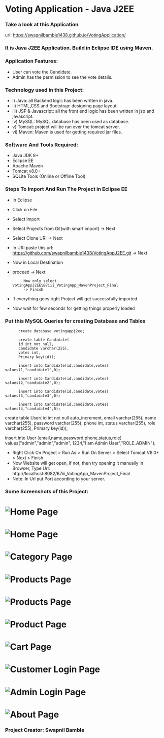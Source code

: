 # Voting Application - Java J2EE

### Take a look at this Application
url: https://swapnilbamble1438.github.io/VotingApplication/

### It is Java J2EE Application. Build in Eclipse IDE using Maven.


### Application Features:
- User can vote the Candidate.
- Admin has the permission to see the vote details.

### Technology used in this Project: 
- i) Java: all Backend logic has been written in java.
- ii) HTML,CSS and Bootstrap: designing page layout.
- iii) JSP & Javascript: all the front end logic has been written in jsp and javascript. 
- iv) MySQL: MySQL database has been used as database. 
- v) Tomcat: project will be run over the tomcat server.
- vi) Maven: Maven is used for getting required jar files.

### Software And Tools Required:
- Java JDK 8+
- Eclipse EE
- Apache Maven
- Tomcat v8.0+
- SQLite Tools (Online or Offline Tool)

### Steps To Import And Run The Project in Eclipse EE
- In Eclipse
- Click on File
- Select Import
- Select Projects from Git(with smart import) -> Next
- Select Clone URI -> Next
- In URI paste this url: https://github.com/swapnilbamble1438/VotingAppJ2EE.git
  -> Next
-  Now in Local Destination

-  proceed -> Next

            Now only select VotingAppJ2EE\B7iii_VotingApp_MavenProject_Final
            -> Finish
  
-  If everything goes right Project will get successfully imported
-  Now wait for few seconds for getting things properly loaded

  ### Put this MySQL Queries for creating Database and Tables

          create database votingappj2ee;
          
          create table Candidate(
          id int not null,
          candidate varchar(255),
          votes int,
          Primary key(id));
          
          insert into Candidate(id,candidate,votes) values(1,"candidate1",0);
          
          insert into Candidate(id,candidate,votes) values(2,"candidate2",0);
          
          insert into Candidate(id,candidate,votes) values(3,"candidate3",0);
          
          insert into Candidate(id,candidate,votes) values(4,"candidate4",0);



create table User(
id int not null auto_increment,
email varchar(255),
name varchar(255),
password varchar(255),
phone int,
status varchar(255),
role varchar(255),
Primary key(id));

insert into User (email,name,password,phone,status,role)
values("admin","admin","admin",
1234,"I am Admin User","ROLE_ADMIN");



-  Right Click On Project > Run As > Run On Server > Select Tomcat V8.0+ > Next > Finish
-  Now Website will get open, if not, then try opening it manually in Browser,
   Type Url: http://localhost:8082/B7iii_VotingApp_MavenProject_Final
-  Note: In Url put Port according to your server.
  


### Some Screenshots of this Project:
![Home Page](a1.png)
==================================================================================================================================================================
![Home Page](a1ii.png)
==================================================================================================================================================================
![Category Page](a2.png)
==================================================================================================================================================================
![Products Page](a3.png)
==================================================================================================================================================================
![Products Page](a4.png)
==================================================================================================================================================================
![Product Page](a5.png)
==================================================================================================================================================================
![Cart Page](a6.png)
==================================================================================================================================================================
![Customer Login Page](a7.png)
==================================================================================================================================================================
![Admin Login Page](a8.png)
==================================================================================================================================================================
![About Page](a9.png)
==================================================================================================================================================================





   


### Project Creator: Swapnil Bamble


